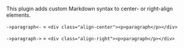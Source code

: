 This plugin adds custom Markdown syntax to center- or right-align elements.

`->paragraph<-` = `<div class="align-center"><p>paragraph</p></div>`

`->paragraph->` = `<div class="align-right"><p>paragraph</p></div>`
